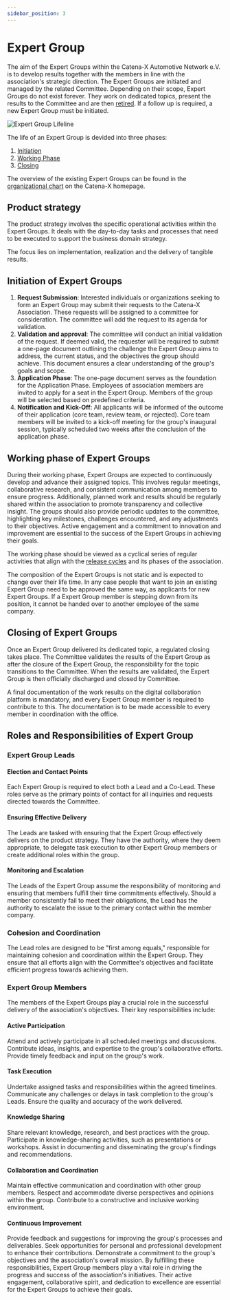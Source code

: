 ```yaml
---
sidebar_position: 3
---
```


# Expert Group

The aim of the Expert Groups within the Catena-X Automotive Network e.V. is to develop results together with the members in line with the association's strategic direction. The Expert Groups are initiated and managed by the related Committee. Depending on their scope, Expert Groups do not exist forever. They work on dedicated topics, present the results to the Committee and are then [retired](#closing-of-expert-groups). If a follow up is required, a new Expert Group must be initiated.

![Expert Group Lifeline](../assets/expert-group-life-line-v2.drawio.svg)

The life of an Expert Group is devided into three phases:

1. [Initiation](#expert-group-initiation)
2. [Working Phase](#working-phase)
3. [Closing](#closing-of-expert-groups)

The overview of the existing Expert Groups can be found in the [organizational chart](https://catena-x.net/fileadmin/user_upload/06_Ueber_uns/Ueber_uns_der_Verein/Catena-X_Organization_Chart.pdf) on the Catena-X homepage.

## Product strategy

The product strategy involves the specific operational activities within the Expert Groups. It deals with the day-to-day tasks and processes that need to be executed to support the business domain strategy.

The focus lies on implementation, realization and the delivery of tangible results.

## Initiation of Expert Groups

1. **Request Submission**: Interested individuals or organizations seeking to form an Expert Group may submit their requests to the Catena-X Association. These requests will be assigned to a committee for consideration. The committee will add the request to its agenda for validation.
2. **Validation and approval**: The committee will conduct an initial validation of the request. If deemed valid, the requester will be required to submit a one-page document outlining the challenge the Expert Group aims to address, the current status, and the objectives the group should achieve. This document ensures a clear understanding of the group's goals and scope.
3. **Application Phase**: The one-page document serves as the foundation for the Application Phase. Employees of association members are invited to apply for a seat in the Expert Group. Members of the group will be selected based on predefined criteria.
4. **Notification and Kick-Off**: All applicants will be informed of the outcome of their application (core team, review team, or rejected). Core team members will be invited to a kick-off meeting for the group's inaugural session, typically scheduled two weeks after the conclusion of the application phase.

## Working phase of Expert Groups

During their working phase, Expert Groups are expected to continuously develop and advance their assigned topics. This involves regular meetings, collaborative research, and consistent communication among members to ensure progress. Additionally, planned work and results should be regularly shared within the association to promote transparency and collective insight. The groups should also provide periodic updates to the committee, highlighting key milestones, challenges encountered, and any adjustments to their objectives. Active engagement and a commitment to innovation and improvement are essential to the success of the Expert Groups in achieving their goals.

The working phase should be viewed as a cyclical series of regular activities that align with the [release cycles](../../process-structure/process-structure.md) and its phases of the association.

The composition of the Expert Groups is not static and is expected to change over their life time. In any case people that want to join an existing Expert Group need to be approved the same way, as applicants for new Expert Groups. If a Expert Group member is stepping down from its position, it cannot be handed over to another employee of the same company.

## Closing of Expert Groups

Once an Expert Group delivered its dedicated topic, a regulated closing takes place. The Committee validates the results of the Expert Group as after the closure of the Expert Group, the responsibility for the topic transitions to the Committee. When the results are validated, the Expert Group is then officially discharged and closed by Committee.

A final documentation of the work results on the digital collaboration platform is mandatory, and every Expert Group member is required to contribute to this. The documentation is to be made accessible to every member in coordination with the office.

## Roles and Responsibilities of Expert Group

### Expert Group Leads

#### Election and Contact Points

Each Expert Group is required to elect both a Lead and a Co-Lead.
These roles serve as the primary points of contact for all inquiries and requests directed towards the Committee.

#### Ensuring Effective Delivery

The Leads are tasked with ensuring that the Expert Group effectively delivers on the product strategy.
They have the authority, where they deem appropriate, to delegate task execution to other Expert Group members or create additional roles within the group.

#### Monitoring and Escalation

The Leads of the Expert Group assume the responsibility of monitoring and ensuring that members fulfill their time commitments effectively.
Should a member consistently fail to meet their obligations, the Lead has the authority to escalate the issue to the primary contact within the member company.

### Cohesion and Coordination

The Lead roles are designed to be "first among equals," responsible for maintaining cohesion and coordination within the Expert Group.
They ensure that all efforts align with the Committee's objectives and facilitate efficient progress towards achieving them.

### Expert Group Members

The members of the Expert Groups play a crucial role in the successful delivery of the association's objectives. Their key responsibilities include:

#### Active Participation

Attend and actively participate in all scheduled meetings and discussions.
Contribute ideas, insights, and expertise to the group's collaborative efforts.
Provide timely feedback and input on the group's work.

#### Task Execution

Undertake assigned tasks and responsibilities within the agreed timelines.
Communicate any challenges or delays in task completion to the group's Leads.
Ensure the quality and accuracy of the work delivered.

#### Knowledge Sharing

Share relevant knowledge, research, and best practices with the group.
Participate in knowledge-sharing activities, such as presentations or workshops.
Assist in documenting and disseminating the group's findings and recommendations.

#### Collaboration and Coordination

Maintain effective communication and coordination with other group members.
Respect and accommodate diverse perspectives and opinions within the group.
Contribute to a constructive and inclusive working environment.

#### Continuous Improvement

Provide feedback and suggestions for improving the group's processes and deliverables.
Seek opportunities for personal and professional development to enhance their contributions.
Demonstrate a commitment to the group's objectives and the association's overall mission.
By fulfilling these responsibilities, Expert Group members play a vital role in driving the progress and success of the association's initiatives. Their active engagement, collaborative spirit, and dedication to excellence are essential for the Expert Groups to achieve their goals.
